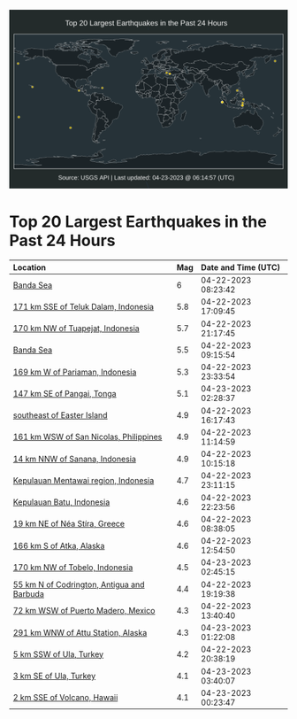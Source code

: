 ![Map](./map.png)

# Top 20 Largest Earthquakes in the Past 24 Hours

| Location | Mag | Date and Time (UTC) |
|:---|:---|:---|
| [Banda Sea](https://earthquake.usgs.gov/earthquakes/eventpage/us6000k6ai) | 6 | 04-22-2023 08:23:42 |
| [171 km SSE of Teluk Dalam, Indonesia](https://earthquake.usgs.gov/earthquakes/eventpage/us6000k6eh) | 5.8 | 04-22-2023 17:09:45 |
| [170 km NW of Tuapejat, Indonesia](https://earthquake.usgs.gov/earthquakes/eventpage/us6000k6fs) | 5.7 | 04-22-2023 21:17:45 |
| [Banda Sea](https://earthquake.usgs.gov/earthquakes/eventpage/us6000k6c4) | 5.5 | 04-22-2023 09:15:54 |
| [169 km W of Pariaman, Indonesia](https://earthquake.usgs.gov/earthquakes/eventpage/us6000k6gl) | 5.3 | 04-22-2023 23:33:54 |
| [147 km SE of Pangai, Tonga](https://earthquake.usgs.gov/earthquakes/eventpage/us6000k6hc) | 5.1 | 04-23-2023 02:28:37 |
| [southeast of Easter Island](https://earthquake.usgs.gov/earthquakes/eventpage/us6000k6e7) | 4.9 | 04-22-2023 16:17:43 |
| [161 km WSW of San Nicolas, Philippines](https://earthquake.usgs.gov/earthquakes/eventpage/us6000k6ck) | 4.9 | 04-22-2023 11:14:59 |
| [14 km NNW of Sanana, Indonesia](https://earthquake.usgs.gov/earthquakes/eventpage/us6000k6cc) | 4.9 | 04-22-2023 10:15:18 |
| [Kepulauan Mentawai region, Indonesia](https://earthquake.usgs.gov/earthquakes/eventpage/us6000k6gg) | 4.7 | 04-22-2023 23:11:15 |
| [Kepulauan Batu, Indonesia](https://earthquake.usgs.gov/earthquakes/eventpage/us6000k6ga) | 4.6 | 04-22-2023 22:23:56 |
| [19 km NE of Néa Stíra, Greece](https://earthquake.usgs.gov/earthquakes/eventpage/us6000k6an) | 4.6 | 04-22-2023 08:38:05 |
| [166 km S of Atka, Alaska](https://earthquake.usgs.gov/earthquakes/eventpage/us6000k6d7) | 4.6 | 04-22-2023 12:54:50 |
| [170 km NW of Tobelo, Indonesia](https://earthquake.usgs.gov/earthquakes/eventpage/us6000k6hg) | 4.5 | 04-23-2023 02:45:15 |
| [55 km N of Codrington, Antigua and Barbuda](https://earthquake.usgs.gov/earthquakes/eventpage/us6000k6f4) | 4.4 | 04-22-2023 19:19:38 |
| [72 km WSW of Puerto Madero, Mexico](https://earthquake.usgs.gov/earthquakes/eventpage/us6000k6dj) | 4.3 | 04-22-2023 13:40:40 |
| [291 km WNW of Attu Station, Alaska](https://earthquake.usgs.gov/earthquakes/eventpage/us6000k6h3) | 4.3 | 04-23-2023 01:22:08 |
| [5 km SSW of Ula, Turkey](https://earthquake.usgs.gov/earthquakes/eventpage/us6000k6fj) | 4.2 | 04-22-2023 20:38:19 |
| [3 km SE of Ula, Turkey](https://earthquake.usgs.gov/earthquakes/eventpage/us6000k6hp) | 4.1 | 04-23-2023 03:40:07 |
| [2 km SSE of Volcano, Hawaii](https://earthquake.usgs.gov/earthquakes/eventpage/hv73372962) | 4.1 | 04-23-2023 00:23:47 |
